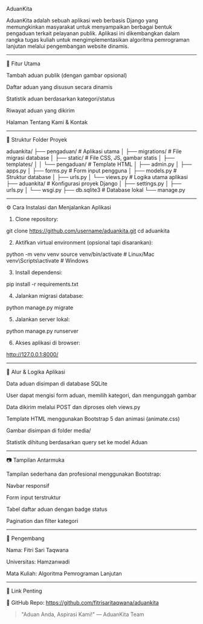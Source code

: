 AduanKita

AduanKita adalah sebuah aplikasi web berbasis Django yang memungkinkan masyarakat untuk menyampaikan berbagai bentuk pengaduan terkait pelayanan publik. Aplikasi ini dikembangkan dalam rangka tugas kuliah untuk mengimplementasikan algoritma pemrograman lanjutan melalui pengembangan website dinamis.


---

📌 Fitur Utama

Tambah aduan publik (dengan gambar opsional)

Daftar aduan yang disusun secara dinamis

Statistik aduan berdasarkan kategori/status

Riwayat aduan yang dikirim

Halaman Tentang Kami & Kontak



---

🧱 Struktur Folder Proyek

aduankita/
├── pengaduan/                # Aplikasi utama
│   ├── migrations/           # File migrasi database
│   ├── static/               # File CSS, JS, gambar statis
│   ├── templates/
│   │   └── pengaduan/        # Template HTML
│   ├── admin.py
│   ├── apps.py
│   ├── forms.py              # Form input pengguna
│   ├── models.py             # Struktur database
│   ├── urls.py
│   └── views.py              # Logika utama aplikasi
├── aduankita/                # Konfigurasi proyek Django
│   ├── settings.py
│   ├── urls.py
│   └── wsgi.py
├── db.sqlite3                # Database lokal
└── manage.py


---

⚙️ Cara Instalasi dan Menjalankan Aplikasi

1. Clone repository:



git clone https://github.com/username/aduankita.git
cd aduankita

2. Aktifkan virtual environment (opsional tapi disarankan):



python -m venv venv
source venv/bin/activate  # Linux/Mac
venv\Scripts\activate     # Windows

3. Install dependensi:



pip install -r requirements.txt

4. Jalankan migrasi database:



python manage.py migrate

5. Jalankan server lokal:



python manage.py runserver

6. Akses aplikasi di browser:



http://127.0.0.1:8000/


---

🔄 Alur & Logika Aplikasi

Data aduan disimpan di database SQLite

User dapat mengisi form aduan, memilih kategori, dan mengunggah gambar

Data dikirim melalui POST dan diproses oleh views.py

Template HTML menggunakan Bootstrap 5 dan animasi (animate.css)

Gambar disimpan di folder media/

Statistik dihitung berdasarkan query set ke model Aduan



---

📷 Tampilan Antarmuka

Tampilan sederhana dan profesional menggunakan Bootstrap:

Navbar responsif

Form input terstruktur

Tabel daftar aduan dengan badge status

Pagination dan filter kategori



---

👤 Pengembang

Nama: Fitri Sari Taqwana

Universitas: Hamzanwadi

Mata Kuliah: Algoritma Pemrograman Lanjutan



---

🔗 Link Penting

📂 GitHub Repo: https://github.com/fitrisaritaqwana/aduankita


> "Aduan Anda, Aspirasi Kami!" — AduanKita Team



